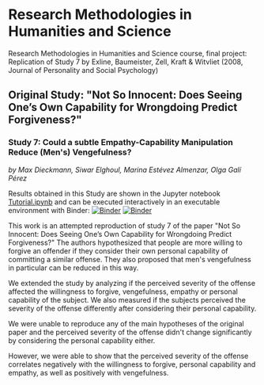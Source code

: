 # Research Methodologies in Humanities and Science
Research Methodologies in Humanities and Science course, final project: Replication of Study 7 by Exline, Baumeister, Zell, Kraft &amp; Witvliet (2008, Journal of Personality and Social Psychology)

## Original Study: "Not So Innocent: Does Seeing One’s Own Capability for Wrongdoing Predict Forgiveness?"
### Study 7: Could a subtle Empathy-Capability Manipulation Reduce (Men's) Vengefulness?
*by Max Dieckmann, Siwar Elghoul, Marina Estévez Almenzar, Olga Galí Pérez*

Results obtained in this Study are shown in the Jupyter notebook [Tutorial.ipynb](https://github.com/ealmenzar/RMHS/blob/master/Tutorial.ipynb) and can be executed interactively in an executable environment with Binder: <a href="https://mybinder.org/v2/gh/ealmenzar/RMHS/master?filepath=Tutorial.ipynb" target="_blank">![Binder](https://mybinder.org/badge_logo.svg)</a> 
[![Binder](https://mybinder.org/badge_logo.svg)](https://mybinder.org/v2/gh/ealmenzar/RMHS/master?filepath=Tutorial.ipynb)

This work is an attempted reproduction of study 7 of the paper "Not So Innocent:  Does Seeing One’s Own Capability for Wrongdoing Predict Forgiveness?" The authors hypothesized that people are more willing to forgive an offender if they consider their own personal capability of committing a similar offense. They also proposed that men's vengefulness in particular can be reduced in this way.

We extended the study by analyzing if the perceived severity of the offense affected the willingness to forgive, vengefulness, empathy or personal capability of the subject.
We also measured if the subjects perceived the severity of the offense differently after considering their personal capability.

We were unable to reproduce any of the main hypotheses of the original paper and the perceived severity of the offense didn't change significantly by considering the personal capability either.

However, we were able to show that the perceived severity of the offense correlates negatively with the willingness to forgive, personal capability and empathy, as well as positively with vengefulness.

